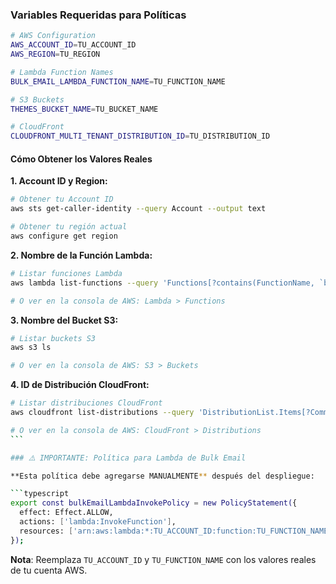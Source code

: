 ### Variables Requeridas para Políticas

```bash
# AWS Configuration
AWS_ACCOUNT_ID=TU_ACCOUNT_ID
AWS_REGION=TU_REGION

# Lambda Function Names
BULK_EMAIL_LAMBDA_FUNCTION_NAME=TU_FUNCTION_NAME

# S3 Buckets
THEMES_BUCKET_NAME=TU_BUCKET_NAME

# CloudFront
CLOUDFRONT_MULTI_TENANT_DISTRIBUTION_ID=TU_DISTRIBUTION_ID
```

#### Cómo Obtener los Valores Reales

**1. Account ID y Region:**

```bash
# Obtener tu Account ID
aws sts get-caller-identity --query Account --output text

# Obtener tu región actual
aws configure get region
```

**2. Nombre de la Función Lambda:**

```bash
# Listar funciones Lambda
aws lambda list-functions --query 'Functions[?contains(FunctionName, `bulk-email`)].FunctionName' --output text

# O ver en la consola de AWS: Lambda > Functions
```

**3. Nombre del Bucket S3:**

```bash
# Listar buckets S3
aws s3 ls

# O ver en la consola de AWS: S3 > Buckets
```

**4. ID de Distribución CloudFront:**

````bash
# Listar distribuciones CloudFront
aws cloudfront list-distributions --query 'DistributionList.Items[?Comment==`Multi-Tenant Distribution`].Id' --output text

# O ver en la consola de AWS: CloudFront > Distributions
```

### ⚠️ IMPORTANTE: Política para Lambda de Bulk Email

**Esta política debe agregarse MANUALMENTE** después del despliegue:

```typescript
export const bulkEmailLambdaInvokePolicy = new PolicyStatement({
  effect: Effect.ALLOW,
  actions: ['lambda:InvokeFunction'],
  resources: ['arn:aws:lambda:*:TU_ACCOUNT_ID:function:TU_FUNCTION_NAME'],
});
````

**Nota**: Reemplaza `TU_ACCOUNT_ID` y `TU_FUNCTION_NAME` con los valores reales de tu cuenta AWS.

```

```
